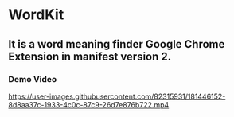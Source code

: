 # WordKit

## It is a word meaning finder Google Chrome Extension in manifest version 2.

### Demo Video

https://user-images.githubusercontent.com/82315931/181446152-8d8aa37c-1933-4c0c-87c9-26d7e876b722.mp4

